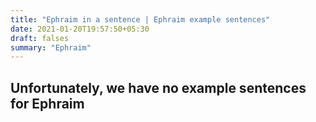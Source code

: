 ```yaml
---
title: "Ephraim in a sentence | Ephraim example sentences"
date: 2021-01-20T19:57:50+05:30
draft: falses
summary: "Ephraim"
---
```

## Unfortunately, we have no example sentences for Ephraim                 
